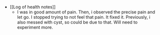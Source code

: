   * [[Log of health notes]]
    * I was in good amount of pain. Then, i observed the precise pain and let go. I stopped trying to not feel that pain. It fixed it. Previously, i also messed with cyst, so could be due to that. Will need to experiment more.
